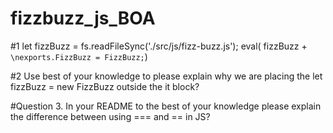 # fizzbuzz_js_BOA
#1
let  fizzBuzz = fs.readFileSync('./src/js/fizz-buzz.js');
eval( fizzBuzz + `\nexports.FizzBuzz = FizzBuzz;`)

#2 Use best of your knowledge to please explain why we are placing the let fizzBuzz = new FizzBuzz outside the it block?

 #Question 3. In your README to the best of your knowledge please explain the difference between using === and == in JS?